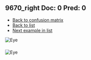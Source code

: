 ## 9670_right Doc: 0 Pred: 0
- [Back to confusion matrix](https://github.com/juliandewit/kaggle_retinopathy/blob/master/matrix.md)
- [Back to list](https://github.com/juliandewit/kaggle_retinopathy/blob/master/lists/00/list.md)
- [Next example in list](https://github.com/juliandewit/kaggle_retinopathy/blob/master/lists/00/96/9672_left.md)

![Eye](https://retinopaty.blob.core.windows.net/size1024/9670_right_0.jpeg)

### 

![Eye]()
